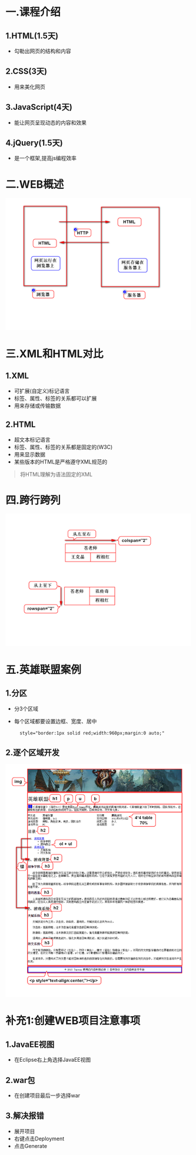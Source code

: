 # 一.课程介绍
## 1.HTML(1.5天)
- 勾勒出网页的结构和内容

## 2.CSS(3天)
- 用来美化网页

## 3.JavaScript(4天)
- 能让网页呈现动态的内容和效果

## 4.jQuery(1.5天)
- 是一个框架,提高js编程效率

# 二.WEB概述
![](1.png)

# 三.XML和HTML对比
## 1.XML
- 可扩展(自定义)标记语言
- 标签、属性、标签的关系都可以扩展
- 用来存储或传输数据

## 2.HTML
- 超文本标记语言
- 标签、属性、标签的关系都是固定的(W3C)
- 用来显示数据
- 某些版本的HTML是严格遵守XML规范的
> 将HTML理解为语法固定的XML

# 四.跨行跨列
![](2.png)

# 五.英雄联盟案例
## 1.分区
- 分3个区域
- 每个区域都要设置边框、宽度、居中

		style="border:1px solid red;width:960px;margin:0 auto;"

## 2.逐个区域开发
![](3.png)


# 补充1:创建WEB项目注意事项
## 1.JavaEE视图
- 在Eclipse右上角选择JavaEE视图

## 2.war包
- 在创建项目最后一步选择war

## 3.解决报错
- 展开项目
- 右键点击Deployment
- 点击Generate